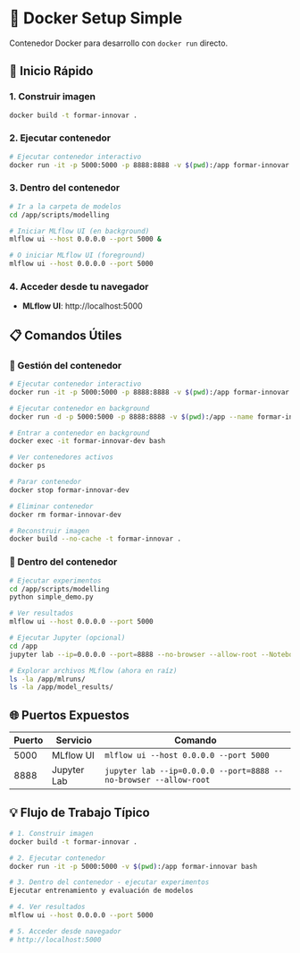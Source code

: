 # 🐳 Docker Setup Simple

Contenedor Docker para desarrollo con `docker run` directo.

## 🚀 Inicio Rápido

### 1. Construir imagen
```bash
docker build -t formar-innovar .
```

### 2. Ejecutar contenedor
```bash
# Ejecutar contenedor interactivo
docker run -it -p 5000:5000 -p 8888:8888 -v $(pwd):/app formar-innovar bash
```

### 3. Dentro del contenedor
```bash
# Ir a la carpeta de modelos
cd /app/scripts/modelling

# Iniciar MLflow UI (en background)
mlflow ui --host 0.0.0.0 --port 5000 &

# O iniciar MLflow UI (foreground)
mlflow ui --host 0.0.0.0 --port 5000
```

### 4. Acceder desde tu navegador
- **MLflow UI**: http://localhost:5000

## 📋 Comandos Útiles

### 🐳 Gestión del contenedor
```bash
# Ejecutar contenedor interactivo
docker run -it -p 5000:5000 -p 8888:8888 -v $(pwd):/app formar-innovar bash

# Ejecutar contenedor en background
docker run -d -p 5000:5000 -p 8888:8888 -v $(pwd):/app --name formar-innovar-dev formar-innovar

# Entrar a contenedor en background
docker exec -it formar-innovar-dev bash

# Ver contenedores activos
docker ps

# Parar contenedor
docker stop formar-innovar-dev

# Eliminar contenedor
docker rm formar-innovar-dev

# Reconstruir imagen
docker build --no-cache -t formar-innovar .
```

### 🔬 Dentro del contenedor
```bash
# Ejecutar experimentos
cd /app/scripts/modelling
python simple_demo.py

# Ver resultados
mlflow ui --host 0.0.0.0 --port 5000

# Ejecutar Jupyter (opcional)
cd /app
jupyter lab --ip=0.0.0.0 --port=8888 --no-browser --allow-root --NotebookApp.token=''

# Explorar archivos MLflow (ahora en raíz)
ls -la /app/mlruns/
ls -la /app/model_results/
```

## 🌐 Puertos Expuestos

| Puerto | Servicio | Comando |
|--------|----------|---------|
| 5000 | MLflow UI | `mlflow ui --host 0.0.0.0 --port 5000` |
| 8888 | Jupyter Lab | `jupyter lab --ip=0.0.0.0 --port=8888 --no-browser --allow-root` |

## 💡 Flujo de Trabajo Típico

```bash
# 1. Construir imagen
docker build -t formar-innovar .

# 2. Ejecutar contenedor
docker run -it -p 5000:5000 -v $(pwd):/app formar-innovar bash

# 3. Dentro del contenedor - ejecutar experimentos
Ejecutar entrenamiento y evaluación de modelos

# 4. Ver resultados
mlflow ui --host 0.0.0.0 --port 5000

# 5. Acceder desde navegador
# http://localhost:5000
```
